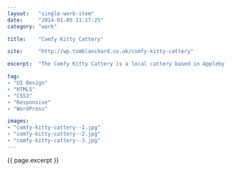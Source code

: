```yaml
---
layout:   "single-work-item"
date:     "2014-01-05 11:17:25"
category: "work"

title:    "Comfy Kitty Cattery"

site:     "http://wp.tomblanchard.co.uk/comfy-kitty-cattery"

excerpt:  "The Comfy Kitty Cattery is a local cattery based in Appleby, North Lincolnshire. My role in this project was to design the website from scratch and then convert the website design image files into a fully functional, fully responsive, dynamic website and blog using the WordPress platform."

tag:
- "UI Design"
- "HTML5"
- "CSS3"
- "Responsive"
- "WordPress"

images:
- "comfy-kitty-cattery--1.jpg"
- "comfy-kitty-cattery--2.jpg"
- "comfy-kitty-cattery--3.jpg"
---
```


{{ page.excerpt }}